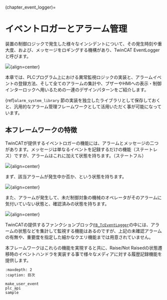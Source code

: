 (chapter_event_logger)=
# イベントロガーとアラーム管理

装置の制御ロジックで発生した様々なインシデントについて、その発生時刻や重大度、および、メッセージをロギングする機構があり、TwinCAT EventLoggerと呼びます。

![](https://infosys.beckhoff.com/content/1033/tc3_eventlogger/Images/png/4992463627__Web.png){align=center}

本章では、PLCプログラム上における異常監視ロジックの実装と、アラームイベントの登録方法、そして全てのアラームの集計や、ブザーやHMIへの表示・制御インターロックへ用いるための一連のデザインパターンをご紹介します。

{ref}`alarm_system_library` 節の実装を独立したライブラリとして保存しておくと、汎用的なアラーム管理フレームワークとして活用いただく事が可能になっています。

## 本フレームワークの特徴

TwinCATが提供するイベントロガーの機能には、アラームとメッセージの二つがあります。メッセージは単なるイベントを記録するだけの機能（ステートレス）ですが、アラームはこれに加えて状態を持ちます。（ステートフル）

![](https://infosys.beckhoff.com/content/1033/tc3_eventlogger/Images/png/4318234251__Web.png){align=center}

まず、該当アラームが発生中か否か、という状態を持ちます。

![](https://infosys.beckhoff.com/content/1033/tc3_eventlogger/Images/png/5286741131__Web.png){align=center}

また、アラームが発生して、未だ制御対象の機械のオペレータがそのアラームに気付いていない状態と、確認済みの状態を持ちます。

![](https://infosys.beckhoff.com/content/1033/tc3_eventlogger/Images/png/5290627339__Web.png){align=center}

TwinCATの提供するファンクションブロック[`FB_TcEventLogger`](https://infosys.beckhoff.com/content/1033/tc3_eventlogger/5002818315.html?id=6803183681524141353)の中には、アラームの状態などを集計して監視する機能はあるのですが、上記の未確認アラームの有無や、重要度を指定した細かなクエリ機能までは用意されていません。

本フレームワークはこれらの機能を実現すると共に、Raise/Not Raisedの状態遷移時のイベントハンドラを実装する事で様々なメディアに対する履歴記録機能を提供します。

```{toctree}
:maxdepth: 2
:caption: 目次

make_user_event
plc_api
sample
```

